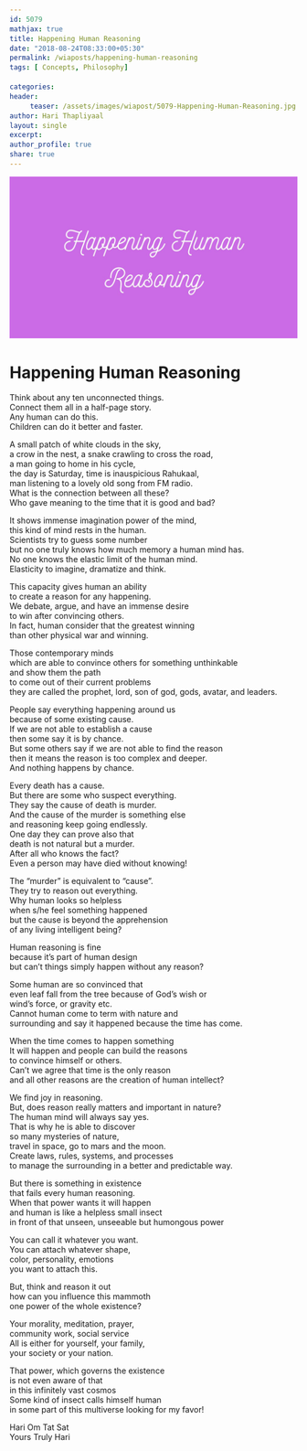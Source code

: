 ```yaml
--- 
id: 5079
mathjax: true  
title: Happening Human Reasoning
date: "2018-08-24T08:33:00+05:30"
permalink: /wiaposts/happening-human-reasoning
tags: [ Concepts, Philosophy]    

categories: 
header:
     teaser: /assets/images/wiapost/5079-Happening-Human-Reasoning.jpg
author: Hari Thapliyaal 
layout: single
excerpt:  
author_profile: true 
share: true 
---
```


![Happening Human Reasoning](/assets/images/wiapost/5079-Happening-Human-Reasoning.jpg)     
   
# Happening Human Reasoning
       
Think about any ten unconnected things.     
Connect them all in a half-page story.     
Any human can do this.     
Children can do it better and faster.    
    
A small patch of white clouds in the sky,     
a crow in the nest, a snake crawling to cross the road,     
a man going to home in his cycle,     
the day is Saturday, time is inauspicious Rahukaal,     
man listening to a lovely old song from FM radio.     
What is the connection between all these?     
Who gave meaning to the time that it is good and bad?    
    
It shows immense imagination power of the mind,     
this kind of mind rests in the human.     
Scientists try to guess some number     
but no one truly knows how much memory a human mind has.     
No one knows the elastic limit of the human mind.     
Elasticity to imagine, dramatize and think.    
    
This capacity gives human an ability     
to create a reason for any happening.     
We debate, argue, and have an immense desire     
to win after convincing others.     
In fact, human consider that the greatest winning     
than other physical war and winning.    
    
Those contemporary minds     
which are able to convince others for something unthinkable     
and show them the path     
to come out of their current problems     
they are called the prophet, lord, son of god, gods, avatar, and leaders.    
    
People say everything happening around us     
because of some existing cause.     
If we are not able to establish a cause     
then some say it is by chance.     
But some others say if we are not able to find the reason     
then it means the reason is too complex and deeper.     
And nothing happens by chance.    
    
Every death has a cause.     
But there are some who suspect everything.     
They say the cause of death is murder.     
And the cause of the murder is something else     
and reasoning keep going endlessly.     
One day they can prove also that     
death is not natural but a murder.     
After all who knows the fact?     
Even a person may have died without knowing!    
    
The “murder” is equivalent to “cause”.     
They try to reason out everything.     
Why human looks so helpless     
when s/he feel something happened     
but the cause is beyond the apprehension     
of any living intelligent being?    
    
Human reasoning is fine     
because it’s part of human design     
but can’t things simply happen without any reason?    
    
Some human are so convinced that     
even leaf fall from the tree because of God’s wish or     
wind’s force, or gravity etc.     
Cannot human come to term with nature and     
surrounding and say it happened because the time has come.    
    
When the time comes to happen something     
It will happen and people can build the reasons     
to convince himself or others.     
Can’t we agree that time is the only reason     
and all other reasons are the creation of human intellect?    
    
We find joy in reasoning.     
But, does reason really matters and important in nature?     
The human mind will always say yes.     
That is why he is able to discover     
so many mysteries of nature,     
travel in space, go to mars and the moon.     
Create laws, rules, systems, and processes     
to manage the surrounding in a better and predictable way.    
    
But there is something in existence     
that fails every human reasoning.     
When that power wants it will happen     
and human is like a helpless small insect     
in front of that unseen, unseeable but humongous power    
    
You can call it whatever you want.     
You can attach whatever shape,     
color, personality, emotions     
you want to attach this.    
    
But, think and reason it out     
how can you influence this mammoth     
one power of the whole existence?    
    
Your morality, meditation, prayer,     
community work, social service     
All is either for yourself, your family,     
your society or your nation.    
    
That power, which governs the existence     
is not even aware of that     
in this infinitely vast cosmos     
Some kind of insect calls himself human     
in some part of this multiverse looking for my favor!    
    
Hari Om Tat Sat     
Yours Truly Hari    
